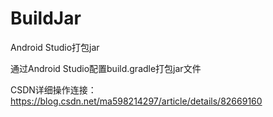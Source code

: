 # BuildJar
Android Studio打包jar

通过Android Studio配置build.gradle打包jar文件

CSDN详细操作连接：https://blog.csdn.net/ma598214297/article/details/82669160

